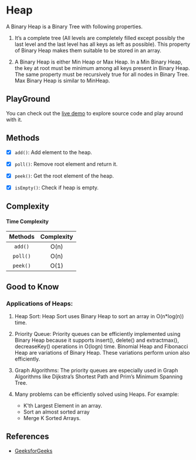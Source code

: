 # Heap

A Binary Heap is a Binary Tree with following properties.
1) It’s a complete tree (All levels are completely filled except possibly the last level and the last level has all keys as left as possible).
 This property of Binary Heap makes them suitable to be stored in an array.

2) A Binary Heap is either Min Heap or Max Heap. In a Min Binary Heap, the key at root must be minimum among all keys 
present in Binary Heap. The same property must be recursively true for all nodes in Binary Tree. Max Binary Heap is 
similar to MinHeap.

## PlayGround
You can check out the [live demo](https://repl.it/@IlkinHuseynoff/Data-Structure-Heap) to explore source code and play around with it. 


## Methods

- [x] `add()`: Add element to the heap.
- [x] `poll()`: Remove root element and return it.
- [x] `peek()`: Get the root element of the heap.
- [x] `isEmpty()`: Check if heap is empty.


## Complexity

#### Time Complexity

| Methods      | Complexity |  
| :----------: | :--------: |  
| `add()`      | O(n)       |  
| `poll()`     | O(n)       |  
| `peek()`     | O(1)       |  

## Good to Know

### Applications of Heaps:

1) Heap Sort: Heap Sort uses Binary Heap to sort an array in O(n*log(n)) time.

2) Priority Queue: Priority queues can be efficiently implemented using Binary Heap because it supports insert(), delete() and extractmax(), decreaseKey() operations in O(logn) time. Binomial Heap and Fibonacci Heap are variations of Binary Heap. These variations perform union also efficiently.

3) Graph Algorithms: The priority queues are especially used in Graph Algorithms like Dijkstra’s Shortest Path and Prim’s Minimum Spanning Tree.

4) Many problems can be efficiently solved using Heaps. For example:
    - K’th Largest Element in an array.
    - Sort an almost sorted array
    - Merge K Sorted Arrays.


## References
- [GeeksforGeeks](https://www.geeksforgeeks.org/binary-heap/)